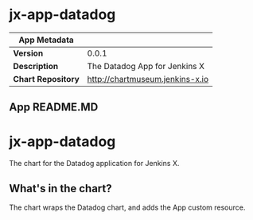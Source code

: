 # jx-app-datadog

|App Metadata||
|---|---|
| **Version** | 0.0.1 |
| **Description** | The Datadog App for Jenkins X |
| **Chart Repository** | http://chartmuseum.jenkins-x.io |

## App README.MD

# jx-app-datadog

The chart for the Datadog application for Jenkins X.

## What's in the chart?

The chart wraps the Datadog chart, and adds the App custom resource.
